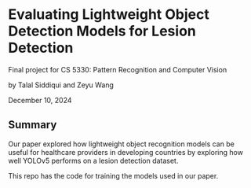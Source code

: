 # Evaluating Lightweight Object Detection Models for Lesion Detection
Final project for CS 5330: Pattern Recognition and Computer Vision

by Talal Siddiqui and Zeyu Wang

December 10, 2024

## Summary
Our paper explored how lightweight object recognition models can be useful for healthcare providers in developing countries by exploring how well YOLOv5 performs on a lesion detection dataset.

This repo has the code for training the models used in our paper.
